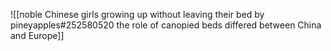 ![[noble Chinese girls growing up without leaving their bed by pineyapples#252580520 the role of canopied beds differed between China and Europe]]

